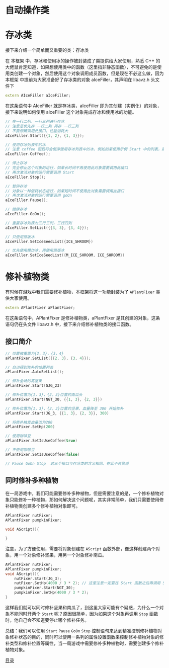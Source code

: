 <!--
 * @Coding: utf-8
 * @Author: vector-wlc
 * @Date: 2021-09-25 16:07:38
 * @Description: 
-->
# 自动操作类

# 存冰类

接下来介绍一个简单而又重要的类：存冰类

在 本框架 中，存冰和使用冰的操作被封装成了类提供给大家使用，熟悉 C++ 的大佬鼠肯定知道，如果想使用类中的函数（这里指非静态函数），不可避免的是使用类创建一个对象，然后使用这个对象调用成员函数，但是现在不必这么做，因为 本框架 中提前为大家准备好了存冰类的对象 aIceFiller，其声明在 libavz.h 头文件下
```C++
extern AIceFiller aIceFiller;
```

在这条语句中 AIceFiller 就是存冰类，aIceFiller 即为其创建（实例化）的对象，接下来说明如何使用 aIceFiller 这个对象完成存冰和使用冰的功能。

```C++
// 在一行二列，一行三列进行存冰
// 注意是优先存 一行二列 再存 一行三列
// 不要频繁调用此接口，性能消耗大
aIceFiller.Start({{1, 2}, {1, 3}});

// 使用存冰列表中的冰
// 注意 coffee 函数将会倒序使用存冰列表中的冰，例如如果使用示例 Start 中的列表，那么 Coffee 函数将会优先使用一行三列的存冰。
aIceFiller.Coffee();

// 停止存冰 
// 完全停止这个对象的运行，如果长时间不再使用此对象需要调用此接口
// 再次激活对象的运行需要调用 Start 
aIceFiller.Stop();

// 暂停存冰
// 对象以一种低耗状态运行，如果短时间不使用此对象需要调用此接口
// 再次激活对象的运行需要调用 goOn
aIceFiller.Pause();

// 继续存冰
aIceFiller.GoOn();

// 重置存冰列表为三行三列，三行四列
aIceFiller.SetList({{3, 3}, {3, 4}});

// 只使用原版冰
aIceFiller.SetIceSeedList({ICE_SHROOM})

// 优先使用模仿冰，再使用原版冰
aIceFiller.SetIceSeedList({M_ICE_SHROOM, ICE_SHROOM}) 
```

# 修补植物类

有时候在游戏中我们需要修补植物，本框架将这一功能封装为了 `APlantFixer` 类供大家使用。

```C++
extern APlantFixer aPlantFixer;
```

在这条语句中，APlantFixer 是修补植物类，aPlantFixer 是其创建的对象，这条语句仍在头文件 libavz.h 中，接下来介绍修补植物类的接口函数。

## 接口简介

```C++
// 位置被重置为{2，3}，{3，4}
aPlantFixer.SetList({{2, 3}, {3, 4}});

// 自动得到修补的位置列表
aPlantFixer.AutoSetList();

// 修补全场的高坚果
aPlantFixer.Start(GJG_23)

// 修补位置为{1，3}，{2，3}位置的南瓜头
aPlantFixer.Start(NGT_30, {{1, 3}, {2, 3}})

// 修补位置为{1，3}，{2，3}位置的坚果，血量降至 300 开始修补
aPlantFixer.Start(JG_3, {{1, 3}, {2, 3}}, 300)

// 将修补触发血量改为200
aPlantFixer.SetHp(200)

// 使用咖啡豆
aPlantFixer.SetIsUseCoffee(true)

// 不使用咖啡豆
aPlantFixer.SetIsUseCoffee(false)

// Pause GoOn Stop  这三个接口与存冰类的含义相同，在此不再赘述

```

## 同时修补多种植物

在一局游戏中，我们可能需要修补多种植物，但是需要注意的是，一个修补植物对象只能修补一种植物，那如何解决这个问题呢，其实非常简单，我们只需要使用修补植物类创建多个修补植物对象即可。
```C++
APlantFixer nutFixer;
APlantFixer pumpkinFixer;

void AScript(){

}
```
注意，为了方便使用，需要将对象创建在 `AScript` 函数外部，像这样创建两个对象，用一个对象修补坚果，用另一个对象修补南瓜。

```C++
APlantFixer nutFixer;
APlantFixer pumpkinFixer;
void AScript(){
    nutFixer.Start(JG_3);
    nutFixer.SetHp(4000 / 3 * 2); // 这里注意一定要在 Start 函数之后再调用 SetHp, 不然效果会被 Start 函数的默认值覆盖
    pumpkinFixer.Start(NGT_30);
    pumpkinFixer.SetHp(4000 / 3 * 2);
}
```
这样我们就可以同时修补坚果和南瓜了，到这里大家可能有个疑惑，为什么一个对象不能同时开两个 `Start` 呢？原因很简单，因为如果这个对象再调用 `Stop` 函数时，他自己会不知道要停止哪个修补任务。

总结：我们可以使用 `Start` `Pause` `GoOn` `Stop` 控制语句来达到精准控制修补植物对象修补状态的目的，同时可以使用一系列的属性设置函数来控制修补植物对象的修补类型和修补位置等属性，当一局游戏中需要修补多种植物时，需要创建多个修补植物对象。

[目录](./0catalogue.md)








